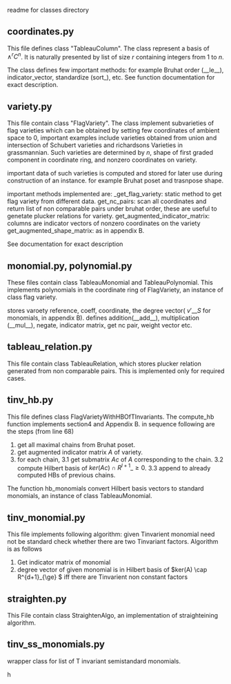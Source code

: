 readme for classes directory

## coordinates.py 
This file defines class "TableauColumn". The class represent a basis of $\wedge^r C^n$. It is naturally presented by list of size $r$ containing integers from 1 to $n$.

The class defines few important methods: for example Bruhat order (\_\_le\_\_), indicator\_vector, standardize (sort_), etc. See function documentation for exact description.

## variety.py
This file contain class "FlagVariety". The class implement subvarieties of flag varieties which can be obtained by setting few coordinates of ambient space to 0, important examples include varieties obtained from union and intersection of Schubert varieties and richardsons Varieties in grassmannian. Such varieties are determined by $n$, shape of first graded component in coordinate ring, and nonzero coordinates on variety.

important data of such varieties is computed and stored for later use during construction of an instance. for example Bruhat poset and trasnpose shape.

important methods implemented are:
\_get\_flag\_variety: static method to get flag variety from different data.
get\_nc\_pairs: scan all coordinates and return list of non comparable pairs under bruhat order, these are useful to genetate plucker relations for variety.
get\_augmented\_indicator\_matrix: columns are indicator vectors of nonzero coordinates on the variety
get\_augmented\_shape\_matrix: as in appendix B.

See documentation for exact description

## monomial.py, polynomial.py
These files contain class TableauMonomial and TableauPolynomial. This implements polynomials in the coordinate ring of FlagVariety, an instance of class flag variety. 

stores varoety reference, coeff, coordinate, the degree vector( $v'\_{\_{S}}$ for monomials, in appendix B).
defines addition(\_\_add\_\_), multiplication (\_\_mul\_\_), negate, indicator matrix, get nc pair, weight vector etc.

## tableau\_relation.py

This file contain class TableauRelation, which stores plucker relation generated from non comparable pairs. This is implemented only for required cases.

## tinv\_hb.py
This file defines class FlagVarietyWithHBOfTInvariants. The compute\_hb function implements section4 and Appendix B. in sequence following are the steps (from line 68)
1. get all maximal chains from Bruhat poset.
2. get augmented indicator matrix $A$ of variety.
3. for each chain, 
3.1 get submatrix $Ac$ of $A$ corresponding to the chain.
3.2 compute Hilbert basis of $ker(Ac) \cap R^{l+1}\_{\ge 0}$.
3.3 append to already computed HBs of previous chains.
 
The function hb\_monomials convert Hilbert basis vectors to standard monomials, an instance of class TableauMonomial.

## tinv\_monomial.py
This file implements following algorithm: given Tinvarient monomial need not be standard check whether there are two Tinvariant factors.
Algorithm is as follows
1. Get indicator matrix of monomial
2. degree vector of given monomial is in Hilbert basis of $ker(A) \cap R^{d+1}\_{\ge} $ iff there are Tinvarient non constant factors 


## straighten.py

This File contain class StraightenAlgo, an implementation of straighteining algorithm.


## tinv\_ss\_monomials.py

wrapper class for list of T invariant semistandard monomials.



h 
